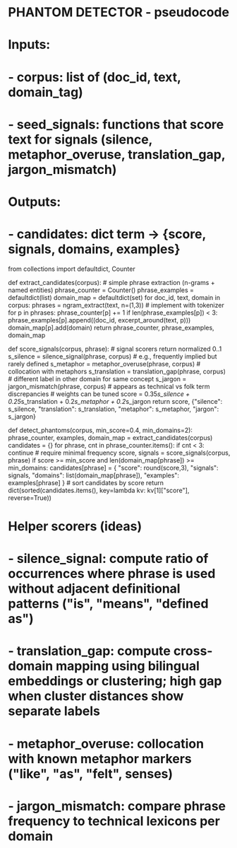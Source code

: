# PHANTOM DETECTOR - pseudocode

# Inputs:
#  - corpus: list of (doc_id, text, domain_tag)
#  - seed_signals: functions that score text for signals (silence, metaphor_overuse, translation_gap, jargon_mismatch)

# Outputs:
#  - candidates: dict term -> {score, signals, domains, examples}

from collections import defaultdict, Counter

def extract_candidates(corpus):
    # simple phrase extraction (n-grams + named entities)
    phrase_counter = Counter()
    phrase_examples = defaultdict(list)
    domain_map = defaultdict(set)
    for doc_id, text, domain in corpus:
        phrases = ngram_extract(text, n=(1,3))  # implement with tokenizer
        for p in phrases:
            phrase_counter[p] += 1
            if len(phrase_examples[p]) < 3:
                phrase_examples[p].append((doc_id, excerpt_around(text, p)))
            domain_map[p].add(domain)
    return phrase_counter, phrase_examples, domain_map

def score_signals(corpus, phrase):
    # signal scorers return normalized 0..1
    s_silence = silence_signal(phrase, corpus)           # e.g., frequently implied but rarely defined
    s_metaphor = metaphor_overuse(phrase, corpus)        # collocation with metaphors
    s_translation = translation_gap(phrase, corpus)     # different label in other domain for same concept
    s_jargon = jargon_mismatch(phrase, corpus)          # appears as technical vs folk term discrepancies
    # weights can be tuned
    score = 0.35*s_silence + 0.25*s_translation + 0.2*s_metaphor + 0.2*s_jargon
    return score, {"silence": s_silence, "translation": s_translation, "metaphor": s_metaphor, "jargon": s_jargon}

def detect_phantoms(corpus, min_score=0.4, min_domains=2):
    phrase_counter, examples, domain_map = extract_candidates(corpus)
    candidates = {}
    for phrase, cnt in phrase_counter.items():
        if cnt < 3: continue  # require minimal frequency
        score, signals = score_signals(corpus, phrase)
        if score >= min_score and len(domain_map[phrase]) >= min_domains:
            candidates[phrase] = {
                "score": round(score,3),
                "signals": signals,
                "domains": list(domain_map[phrase]),
                "examples": examples[phrase]
            }
    # sort candidates by score
    return dict(sorted(candidates.items(), key=lambda kv: kv[1]["score"], reverse=True))

# Helper scorers (ideas)
# - silence_signal: compute ratio of occurrences where phrase is used without adjacent definitional patterns ("is", "means", "defined as")
# - translation_gap: compute cross-domain mapping using bilingual embeddings or clustering; high gap when cluster distances show separate labels
# - metaphor_overuse: collocation with known metaphor markers ("like", "as", "felt", senses)
# - jargon_mismatch: compare phrase frequency to technical lexicons per domain
